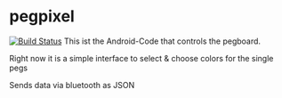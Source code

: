 # pegpixel

[![Build Status](https://travis-ci.com/mdoersam/pegpixel-app.svg?branch=master)](https://travis-ci.com/mdoersam/pegpixel-app)
This ist the Android-Code that controls the pegboard.

Right now it is a simple interface to select & choose colors for the single pegs

Sends data via bluetooth as JSON

